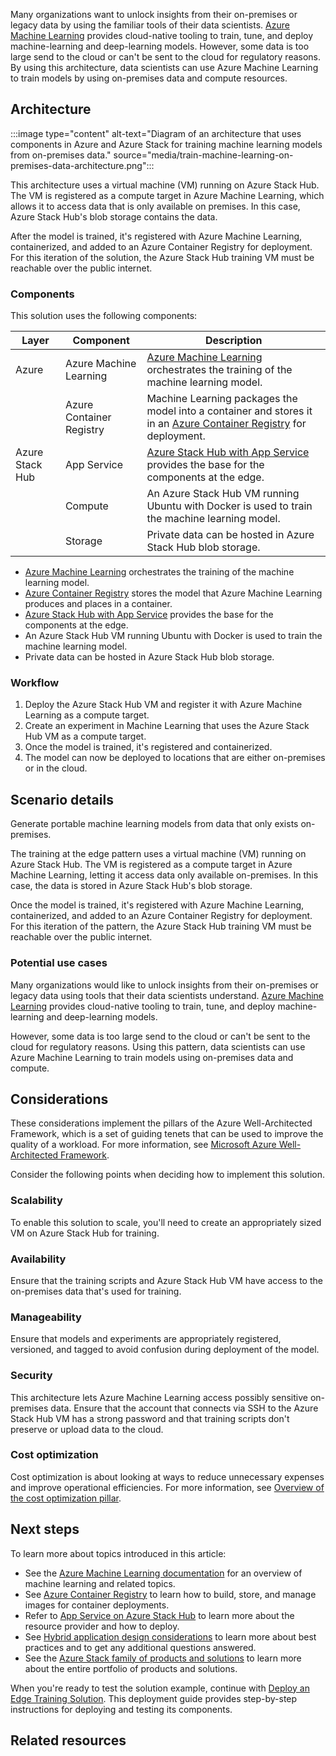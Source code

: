 Many organizations want to unlock insights from their on-premises or legacy data by using the familiar tools of their data scientists. [Azure Machine Learning](/azure/machine-learning/) provides cloud-native tooling to train, tune, and deploy machine-learning and deep-learning models. However, some data is too large send to the cloud or can't be sent to the cloud for regulatory reasons. By using this architecture, data scientists can use Azure Machine Learning to train models by using on-premises data and compute resources.

## Architecture

:::image type="content" alt-text="Diagram of an architecture that uses components in Azure and Azure Stack for training machine learning models from on-premises data." source="media/train-machine-learning-on-premises-data-architecture.png":::

This architecture uses a virtual machine (VM) running on Azure Stack Hub. The VM is registered as a compute target in Azure Machine Learning, which allows it to access data that is only available on premises. In this case, Azure Stack Hub's blob storage contains the data.

After the model is trained, it's registered with Azure Machine Learning, containerized, and added to an Azure Container Registry for deployment. For this iteration of the solution, the Azure Stack Hub training VM must be reachable over the public internet.

### Components

This solution uses the following components:

| Layer | Component | Description |
|----------|-----------|-------------|
| Azure | Azure Machine Learning | [Azure Machine Learning](/azure/machine-learning/) orchestrates the training of the machine learning model. |
| | Azure Container Registry | Machine Learning packages the model into a container and stores it in an [Azure Container Registry](/azure/container-registry/) for deployment.|
| Azure Stack Hub | App Service | [Azure Stack Hub with App Service](/azure-stack/operator/azure-stack-app-service-overview) provides the base for the components at the edge. |
| | Compute | An Azure Stack Hub VM running Ubuntu with Docker is used to train the machine learning model. |
| | Storage | Private data can be hosted in Azure Stack Hub blob storage. |

- [Azure Machine Learning](/azure/machine-learning/) orchestrates the training of the machine learning model.
- [Azure Container Registry](/azure/container-registry/) stores the model that Azure Machine Learning produces and places in a container.
- [Azure Stack Hub with App Service](/azure-stack/operator/azure-stack-app-service-overview) provides the base for the components at the edge.
- An Azure Stack Hub VM running Ubuntu with Docker is used to train the machine learning model.
- Private data can be hosted in Azure Stack Hub blob storage.


### Workflow

1. Deploy the Azure Stack Hub VM and register it with Azure Machine Learning as a compute target.
2. Create an experiment in Machine Learning that uses the Azure Stack Hub VM as a compute target.
3. Once the model is trained, it's registered and containerized.
4. The model can now be deployed to locations that are either on-premises or in the cloud.


## Scenario details

Generate portable machine learning models from data that only exists on-premises.

The training at the edge pattern uses a virtual machine (VM) running on Azure Stack Hub. The VM is registered as a compute target in Azure Machine Learning, letting it access data only available on-premises. In this case, the data is stored in Azure Stack Hub's blob storage.

Once the model is trained, it's registered with Azure Machine Learning, containerized, and added to an Azure Container Registry for deployment. For this iteration of the pattern, the Azure Stack Hub training VM must be reachable over the public internet.

### Potential use cases

Many organizations would like to unlock insights from their on-premises or legacy data using tools that their data scientists understand. [Azure Machine Learning](/azure/machine-learning/) provides cloud-native tooling to train, tune, and deploy machine-learning and deep-learning models.  

However, some data is too large send to the cloud or can't be sent to the cloud for regulatory reasons. Using this pattern, data scientists can use Azure Machine Learning to train models using on-premises data and compute.

## Considerations

These considerations implement the pillars of the Azure Well-Architected Framework, which is a set of guiding tenets that can be used to improve the quality of a workload. For more information, see [Microsoft Azure Well-Architected Framework](/azure/architecture/framework).

Consider the following points when deciding how to implement this solution.

### Scalability

To enable this solution to scale, you'll need to create an appropriately sized VM on Azure Stack Hub for training.

### Availability

Ensure that the training scripts and Azure Stack Hub VM have access to the on-premises data that's used for training.

### Manageability

Ensure that models and experiments are appropriately registered, versioned, and tagged to avoid confusion during deployment of the model.

### Security

This architecture lets Azure Machine Learning access possibly sensitive on-premises data. Ensure that the account that connects via SSH to the Azure Stack Hub VM has a strong password and that training scripts don't preserve or upload data to the cloud.

### Cost optimization

Cost optimization is about looking at ways to reduce unnecessary expenses and improve operational efficiencies. For more information, see [Overview of the cost optimization pillar](/azure/architecture/framework/cost/overview).


## Next steps

To learn more about topics introduced in this article:

- See the [Azure Machine Learning documentation](/azure/machine-learning) for an overview of machine learning and related topics.
- See [Azure Container Registry](/azure/container-registry/) to learn how to build, store, and manage images for container deployments.
- Refer to [App Service on Azure Stack Hub](/azure-stack/operator/azure-stack-app-service-overview) to learn more about the resource provider and how to deploy.
- See [Hybrid application design considerations](/hybrid/app-solutions/overview-app-design-considerations) to learn more about best practices and to get any additional questions answered.
- See the [Azure Stack family of products and solutions](/azure-stack) to learn more about the entire portfolio of products and solutions.

When you're ready to test the solution example, continue with [Deploy an Edge Training Solution](https://github.com/Azure-Samples/azure-intelligent-edge-patterns/tree/master/edge-training). This deployment guide provides step-by-step instructions for deploying and testing its components.

## Related resources

